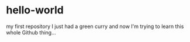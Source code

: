 # hello-world
my first repository
I just had a green curry and now I'm trying to learn this whole Github thing...


